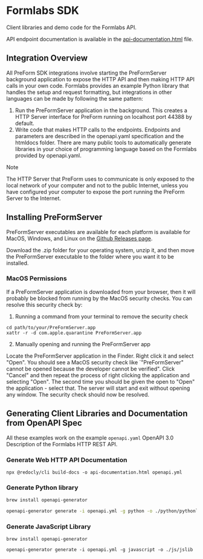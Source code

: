 # Formlabs SDK

Client libraries and demo code for the Formlabs API.

API endpoint documentation is available in the [api-documentation.html](api-documentation.html) file.

## Integration Overview

All PreForm SDK integrations involve starting the PreFormServer background application to expose the HTTP API and then making HTTP API calls in your own code. Formlabs provides an example Python library that handles the setup and request formatting, but integrations in other languages can be made by following the same pattern:

1. Run the PreFormServer application in the background. This creates a HTTP Server interface for PreForm running on localhost port 44388 by default.
2. Write code that makes HTTP calls to the endpoints. Endpoints and parameters are described in the openapi.yaml specification and the htmldocs folder. There are many public tools to automatically generate libraries in your choice of programming language based on the Formlabs provided by openapi.yaml.

> [!NOTE]
> The HTTP Server that PreForm uses to communicate is only exposed to the local network of your computer and not to the public Internet, unless you have configured your computer to expose the port running the PreForm Server to the Internet.


## Installing PreFormServer

PreFormServer executables are available for each platform is available for MacOS, Windows, and Linux on the [Github Releases page](https://github.com/Formlabs/Formlabs-SDK/releases).

Download the .zip folder for your operating system, unzip it, and then move the PreFormServer executable to the folder where you want it to be installed.

### MacOS Permissions

If a PreFormServer application is downloaded from your browser, then it will probably be blocked from running by the MacOS security checks. You can resolve this security check by:

1. Running a command from your terminal to remove the security check

```
cd path/to/your/PreFormServer.app
xattr -r -d com.apple.quarantine PreFormServer.app
```

2. Manually opening and running the PreFormServer app

Locate the PreFormServer application in the Finder. Right click it and select "Open". You should see a MacOS security check like `"PreFormServer" cannot be opened because the developer cannot be verified". Click "Cancel" and then repeat the process of right clicking the application and selecting "Open". The second time you should be given the open to "Open" the application - select that. The server will start and exit without opening any window. The security check should now be resolved.

## Generating Client Libraries and Documentation from OpenAPI Spec

All these examples work on the example `openapi.yaml` OpenAPI 3.0 Description of the Formlabs HTTP REST API.

### Generate Web HTTP API Documentation

```
npx @redocly/cli build-docs -o api-documentation.html openapi.yml
```

### Generate Python library

```bash
brew install openapi-generator

openapi-generator generate -i openapi.yml -g python -o ./python/pythonlib
```

### Generate JavaScript Library

```
brew install openapi-generator

openapi-generator generate -i openapi.yml -g javascript -o ./js/jslib
```
